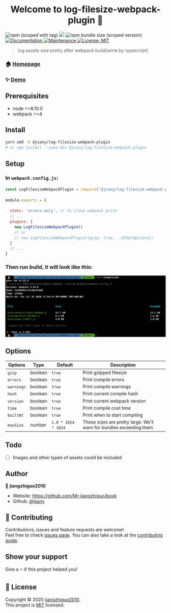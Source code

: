 <h1 align="center">Welcome to log-filesize-webpack-plugin 👋</h1>
<p>
  <img alt="npm (scoped with tag)" src="https://img.shields.io/npm/v/@jsany/log-filesize-webpack-plugin/latest">
  <img src="https://img.shields.io/badge/node-%3E%3D8.10.0-blue.svg" />
  <img alt="npm bundle size (scoped version)" src="https://img.shields.io/bundlephobia/minzip/@jsany/log-filesize-webpack-plugin/latest">
  <a href="https://github.com/jsany/log-filesize-webpack-plugin#readme" target="_blank">
    <img alt="Documentation" src="https://img.shields.io/badge/documentation-yes-brightgreen.svg" />
  </a>
  <a href="https://github.com/jsany/log-filesize-webpack-plugin/graphs/commit-activity" target="_blank">
    <img alt="Maintenance" src="https://img.shields.io/badge/Maintained%3F-yes-green.svg" />
  </a>
  <a href="https://github.com/jsany/log-filesize-webpack-plugin/blob/master/LICENSE" target="_blank">
    <img alt="License: MIT" src="https://img.shields.io/badge/License-MIT-yellow.svg" target="_blank" />
  </a>
</p>

> log assets size pretty after webpack build(wirte by typescript)

### 🏠 [Homepage](https://github.com/jsany/log-filesize-webpack-plugin#readme)

### ✨ [Demo](https://github.com/jsany/log-filesize-webpack-plugin/blob/main/example/webpack.config.js)

## Prerequisites

- node >=8.10.0
- webpack >=4

## Install

```sh
yarn add -D @jsany/log-filesize-webpack-plugin
# or npm install --save-dev @jsany/log-filesize-webpack-plugin
```

## Setup

### In `webpack.config.js`:

```js
const LogFilesizeWebpackPlugin = require('@jsany/log-filesize-webpack-plugin');

module.exports = {

  stats: 'errors-only', // to close webpack print
  // ...
  plugins: [
    new LogFilesizeWebpackPlugin()
    // or
    // new LogFilesizeWebpackPlugin({gzip: true,...OtherOptions})
  ]
  // ...
}
```

### Then run build, it will look like this:

![example](screenshots/example.png)

## Options

| Options    | Type    | Default             | Description                                                         |
| ---------- | ------- | ------------------- | ------------------------------------------------------------------- |
| `gzip`     | boolean | `true`              | Print gzipped filesize                                              |
| `errors`   | boolean | `true`              | Print compile errors                                                |
| `warnings` | boolean | `true`              | Print compile warnings                                              |
| `hash`     | boolean | `true`              | Print current compile hash                                          |
| `version`  | boolean | `true`              | Print current webpack version                                       |
| `time`     | boolean | `true`              | Print compile cost time                                             |
| `builtAt`  | boolean | `true`              | Print when to start compiling                                       |
| `maxSize`  | number  | `1.8 * 1024 * 1024` | These sizes are pretty large. We'll warn for bundles exceeding them |

## Todo

- [ ] Images and other types of assets could be included

## Author

👤 **jiangzhiguo2010**

- Website: <https://github.com/Mr-jiangzhiguo/book>
- Github: [@jsany](https://github.com/jsany)

## 🤝 Contributing

Contributions, issues and feature requests are welcome!<br />Feel free to check [issues page](https://github.com/jsany/log-filesize-webpack-plugin/issues). You can also take a look at the [contributing guide](https://github.com/jsany/log-filesize-webpack-plugin/blob/master/CONTRIBUTING.md).

## Show your support

Give a ⭐️ if this project helped you!

## 📝 License

Copyright © 2020 [jiangzhiguo2010](https://github.com/jsany).<br />
This project is [MIT](https://github.com/jsany/log-filesize-webpack-plugin/blob/master/LICENSE) licensed.

